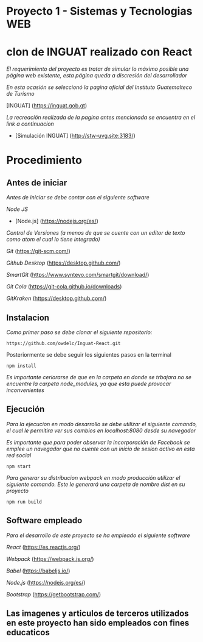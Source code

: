 # Proyecto 1 - Sistemas y Tecnologias WEB
# clon de INGUAT realizado con React

_El requerimiento del proyecto es tratar de simular lo máximo posible una página web existente, esta página queda a discresión del desarrollador_

_En esta ocasión se seleccionó la pagina oficial del Instituto Guatemalteco de Turismo_

[INGUAT] (https://inguat.gob.gt)

_La recreación realizada de la pagina antes mencionada se encuentra en el link a continuacion_

* [Simulación INGUAT] (http://stw-uvg.site:3183/)

# Procedimiento

## Antes de iniciar

_Antes de iniciar se debe contar con el siguiente software_

_Node JS_
* [Node.js] (https://nodejs.org/es/)

_Control de Versiones (a menos de que se cuente con un editor de texto como atom el cual lo tiene integrado)_

_Git_
(https://git-scm.com/)

_Github Desktop_
(https://desktop.github.com/)

_SmartGit_
(https://www.syntevo.com/smartgit/download/)

_Git Cola_
(https://git-cola.github.io/downloads)

_GitKraken_
(https://desktop.github.com/)


## Instalacion 

_Como primer paso se debe clonar el siguiente repositorio:_ 

```
https://github.com/owdelc/Inguat-React.git 
```

Posteriormente se debe seguir los siguientes pasos en la terminal

```
npm install
```

_Es importante ceriorarse de que en la carpeta en donde se trbajara no se encuentre la carpeta node_modules, ya que esta puede provocar inconvenientes_


## Ejecución 

_Para la ejecucion en modo desarrollo se debe utilizar el siguiente comando, el cual le permitira ver sus cambios en localhost:8080 desde su navegador_

_Es importante que para poder observar la incorporación de Facebook se emplee un navegador que no cuente con un inicio de sesion activo en esta red social_

```
npm start
```

_Para generar su distribucion webpack en modo producción utilizar el siguiente comando. Este le generará una carpeta de nombre dist en su proyecto_

```
npm run build
```

## Software empleado

_Para el desarrollo de este proyecto se ha empleado el siguiente software_

_React_ (https://es.reactjs.org/)

_Webpack_
(https://webpack.js.org/)

_Babel_
(https://babeljs.io/)

_Node.js_
(https://nodejs.org/es/)

_Bootstrap_
(https://getbootstrap.com/)


## Las imagenes y articulos de terceros utilizados en este proyecto han sido empleados con fines educaticos





